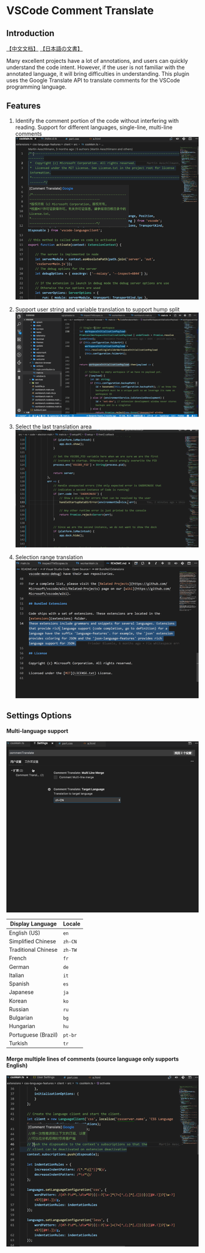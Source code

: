 # VSCode Comment Translate

## Introduction
[【中文文档】](../README.md) [【日本語の文書】](./README_JA.md)

Many excellent projects have a lot of annotations, and users can quickly understand the code intent. However, if the user is not familiar with the annotated language, it will bring difficulties in understanding. This plugin uses the Google Translate API to translate comments for the VSCode programming language.

## Features
1. Identify the comment portion of the code without interfering with reading. Support for different languages, single-line, multi-line comments
![Introduction](./image/cn/Introduction.gif)

2. Support user string and variable translation to support hump split
![Introduction](./image/cn/variable.gif)

3. Select the last translation area
![Introduction](./image/cn/select.gif)

4. Selection range translation
![Introduction](./image/cn/selection.gif)

## Settings Options
#### Multi-language support

![Multi-language](./image/multi-language.gif)

| Display Language    | Locale  |
| ------------------- | ------- |
| English (US)        | `en`    |
| Simplified Chinese  | `zh-CN` |
| Traditional Chinese | `zh-TW` |
| French              | `fr`    |
| German              | `de`    |
| Italian             | `it`    |
| Spanish             | `es`    |
| Japanese            | `ja`    |
| Korean              | `ko`    |
| Russian             | `ru`    |
| Bulgarian           | `bg`    |
| Hungarian           | `hu`    |
| Portuguese (Brazil) | `pt-br` |
| Turkish             | `tr`    |


#### Merge multiple lines of comments (source language only supports English)
![Multi-line-merge](./image/multi-line-merge.gif)